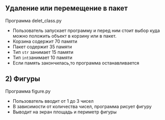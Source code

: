 <h2>Удаление или перемещение в пакет</h2>

Программа delet_class.py
* Пользователь запускает программу и перед ним стоит выбор куда можно положить объект в корзину или в пакет.
* Корзина содержит 70 памяти
* Пакет содержит 35 памяти
* Тип `str` занимает 15 памяти
* Тип `int`занимает 10 памяти
* Если память закончилась,то программа останавливается

<h2>2) Фигуры</h2>

 Программа figure.py
* Пользователь вводит от 1 до 3 чисел
* В зависимости от количества чисел, программа рисует фигуру
* Выводит на экран площадь и периметр фигуры
